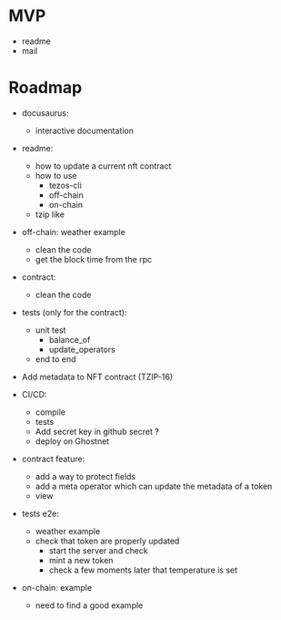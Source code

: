 # MVP
 - readme
 - mail

# Roadmap


- docusaurus:
    - interactive documentation

- readme:
   - how to update a current nft contract
   - how to use
       - tezos-cli
       - off-chain
       - on-chain
    - tzip like

- off-chain: weather example
    - clean the code
    - get the block time from the rpc

- contract:
    - clean the code

- tests (only for the contract):
    - unit test
        - balance_of
        - update_operators
    - end to end

- Add metadata to NFT contract (TZIP-16)

- CI/CD:
    - compile
    - tests
    - Add secret key in github secret ?
    - deploy on Ghostnet

- contract feature:
    - add a way to protect fields
    - add a meta operator which can update the metadata of a token
    - view

- tests e2e:
    - weather example
    - check that token are properly updated
        - start the server and check
        - mint a new token
        - check a few moments later that temperature is set

- on-chain: example
   - need to find a good example

